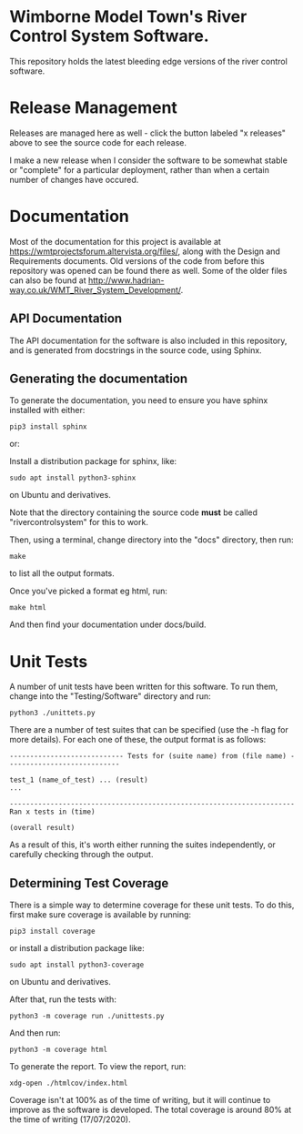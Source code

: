 # Wimborne Model Town's River Control System Software.

This repository holds the latest bleeding edge versions
of the river control software.

Release Management
==================

Releases are managed here as well - click the button
labeled "x releases" above to see the source code for
each release.

I make a new release when I consider the software to be
somewhat stable or "complete" for a particular deployment,
rather than when a certain number of changes have occured.

Documentation
=============

Most of the documentation for this project is available at
https://wmtprojectsforum.altervista.org/files/, along with
the Design and Requirements documents. Old versions of the
code from before this repository was opened can be found
there as well. Some of the older files can also be found at
http://www.hadrian-way.co.uk/WMT_River_System_Development/.

API Documentation
-----------------

The API documentation for the software is also included
in this repository, and is generated from docstrings in the
source code, using Sphinx.

Generating the documentation
----------------------------

To generate the documentation, you need to ensure you have
sphinx installed with either:

    pip3 install sphinx

or:

Install a distribution package for sphinx, like:

    sudo apt install python3-sphinx

on Ubuntu and derivatives.

Note that the directory containing the source code **must**
be called "rivercontrolsystem" for this to work.

Then, using a terminal, change directory into the
"docs" directory, then run:

    make

to list all the output formats.

Once you've picked a format eg html, run:

    make html

And then find your documentation under docs/build.

Unit Tests
==========

A number of unit tests have been written for this software. To run them,
change into the "Testing/Software" directory and run:

    python3 ./unittets.py

There are a number of test suites that can be specified (use the -h flag for more details).
For each one of these, the output format is as follows:

    ---------------------------- Tests for (suite name) from (file name) ----------------------------
    
    test_1 (name_of_test) ... (result)
    ...
    
    ----------------------------------------------------------------------
    Ran x tests in (time)
    
    (overall result)

As a result of this, it's worth either running the suites independently, or carefully checking through the output.


Determining Test Coverage
-------------------------

There is a simple way to determine coverage for these unit tests. To do this, first make sure coverage is available by running:

    pip3 install coverage

or install a distribution package like:

    sudo apt install python3-coverage

on Ubuntu and derivatives.

After that, run the tests with:

    python3 -m coverage run ./unittests.py

And then run:

    python3 -m coverage html

To generate the report. To view the report, run:

    xdg-open ./htmlcov/index.html

Coverage isn't at 100% as of the time of writing, but it will continue to improve as the software is developed. The total coverage is around 80% at the time of writing (17/07/2020).
